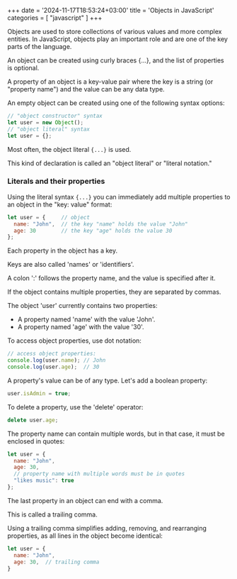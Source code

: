 
+++
date = '2024-11-17T18:53:24+03:00'
title = 'Objects in JavaScript'
categories = [ "javascript" ]
+++

Objects are used to store collections of various values and more complex entities. In JavaScript, objects play an important role and are one of the key parts of the language.

An object can be created using curly braces {…}, and the list of properties is optional.

A property of an object is a key-value pair where the key is a string (or "property name") and the value can be any data type.

An empty object can be created using one of the following syntax options:

```js
// "object constructor" syntax
let user = new Object();
// "object literal" syntax
let user = {};
```

Most often, the object literal `{...}` is used.

This kind of declaration is called an "object literal" or "literal notation."

### Literals and their properties

Using the literal syntax `{...}` you can immediately add multiple properties to an object in the "key: value" format:

```js
let user = {     // object
  name: "John",  // the key "name" holds the value "John"
  age: 30        // the key "age" holds the value 30
};
```

Each property in the object has a key.

Keys are also called 'names' or 'identifiers'.

A colon ':' follows the property name, and the value is specified after it.

If the object contains multiple properties, they are separated by commas.

The object 'user' currently contains two properties:

- A property named 'name' with the value 'John'.
- A property named 'age' with the value '30'.

To access object properties, use dot notation:

```js
// access object properties:
console.log(user.name); // John
console.log(user.age);  // 30
```

A property's value can be of any type. Let's add a boolean property:

```js
user.isAdmin = true;
```

To delete a property, use the 'delete' operator:

```js
delete user.age;
```

The property name can contain multiple words, but in that case, it must be enclosed in quotes:

```js
let user = {
  name: "John",
  age: 30,
  // property name with multiple words must be in quotes
  "likes music": true
};
```

The last property in an object can end with a comma.

This is called a trailing comma.

Using a trailing comma simplifies adding, removing, and rearranging properties, as all lines in the object become identical:

```js
let user = {
  name: "John",
  age: 30,  // trailing comma
}
```